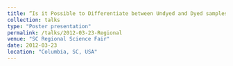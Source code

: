 ```yaml
---
title: “Is it Possible to Differentiate between Undyed and Dyed samples of Cotton, Nylon, and Polyester using ATR-FTIR and Multivariate Statistical Analysis?”
collection: talks
type: "Poster presentation"
permalink: /talks/2012-03-23-Regional
venue: "SC Regional Science Fair"
date: 2012-03-23
location: "Columbia, SC, USA"
---
```

